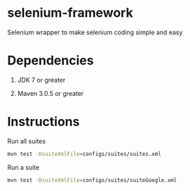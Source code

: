 selenium-framework
==================

Selenium wrapper to make selenium coding simple and easy


Dependencies
============

1. JDK 7 or greater

2. Maven 3.0.5 or greater


Instructions
============

Run all suites
```sh
mvn test -DsuiteXmlFile=configs/suites/suites.xml
```


Run a suite
```sh
mvn test -DsuiteXmlFile=configs/suites/suiteGoogle.xml
```

